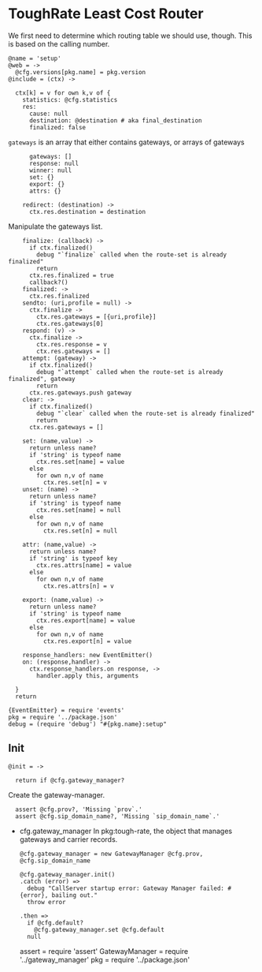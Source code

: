 ToughRate Least Cost Router
===========================

We first need to determine which routing table we should use, though.
This is based on the calling number.

    @name = 'setup'
    @web = ->
      @cfg.versions[pkg.name] = pkg.version
    @include = (ctx) ->

      ctx[k] = v for own k,v of {
        statistics: @cfg.statistics
        res:
          cause: null
          destination: @destination # aka final_destination
          finalized: false

`gateways` is an array that either contains gateways, or arrays of gateways

          gateways: []
          response: null
          winner: null
          set: {}
          export: {}
          attrs: {}

        redirect: (destination) ->
          ctx.res.destination = destination

Manipulate the gateways list.

        finalize: (callback) ->
          if ctx.finalized()
            debug "`finalize` called when the route-set is already finalized"
            return
          ctx.res.finalized = true
          callback?()
        finalized: ->
          ctx.res.finalized
        sendto: (uri,profile = null) ->
          ctx.finalize ->
            ctx.res.gateways = [{uri,profile}]
            ctx.res.gateways[0]
        respond: (v) ->
          ctx.finalize ->
            ctx.res.response = v
            ctx.res.gateways = []
        attempt: (gateway) ->
          if ctx.finalized()
            debug "`attempt` called when the route-set is already finalized", gateway
            return
          ctx.res.gateways.push gateway
        clear: ->
          if ctx.finalized()
            debug "`clear` called when the route-set is already finalized"
            return
          ctx.res.gateways = []

        set: (name,value) ->
          return unless name?
          if 'string' is typeof name
            ctx.res.set[name] = value
          else
            for own n,v of name
              ctx.res.set[n] = v
        unset: (name) ->
          return unless name?
          if 'string' is typeof name
            ctx.res.set[name] = null
          else
            for own n,v of name
              ctx.res.set[n] = null

        attr: (name,value) ->
          return unless name?
          if 'string' is typeof key
            ctx.res.attrs[name] = value
          else
            for own n,v of name
              ctx.res.attrs[n] = v

        export: (name,value) ->
          return unless name?
          if 'string' is typeof name
            ctx.res.export[name] = value
          else
            for own n,v of name
              ctx.res.export[n] = value

        response_handlers: new EventEmitter()
        on: (response,handler) ->
          ctx.response_handlers.on response, ->
            handler.apply this, arguments

      }
      return

    {EventEmitter} = require 'events'
    pkg = require '../package.json'
    debug = (require 'debug') "#{pkg.name}:setup"

Init
----

    @init = ->

      return if @cfg.gateway_manager?

Create the gateway-manager.

      assert @cfg.prov?, 'Missing `prov`.'
      assert @cfg.sip_domain_name?, 'Missing `sip_domain_name`.'

* cfg.gateway_manager In pkg:tough-rate, the object that manages gateways and carrier records.

      @cfg.gateway_manager = new GatewayManager @cfg.prov, @cfg.sip_domain_name

      @cfg.gateway_manager.init()
      .catch (error) =>
        debug "CallServer startup error: Gateway Manager failed: #{error}, bailing out."
        throw error

      .then =>
        if @cfg.default?
          @cfg.gateway_manager.set @cfg.default
        null

    assert = require 'assert'
    GatewayManager = require '../gateway_manager'
    pkg = require '../package.json'
